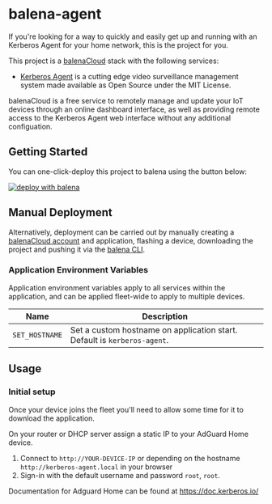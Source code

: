 # balena-agent

If you're looking for a way to quickly and easily get up and running with an Kerberos Agent for your home network, this is the project for you.

This project is a [balenaCloud](https://www.balena.io/cloud) stack with the following services:

- [Kerberos Agent](https://github.com/kerberos-io/agent) is a cutting edge video surveillance management system made available as Open Source under the MIT License.

balenaCloud is a free service to remotely manage and update your IoT devices through an online dashboard interface, as well as providing remote access to the Kerberos Agent web interface without any additional configuation.

## Getting Started

You can one-click-deploy this project to balena using the button below:

[![deploy with balena](https://balena.io/deploy.svg)](https://dashboard.balena-cloud.com/deploy?repoUrl=https://github.com/kerberos-io/agent)

## Manual Deployment

Alternatively, deployment can be carried out by manually creating a [balenaCloud account](https://dashboard.balena-cloud.com) and application,
flashing a device, downloading the project and pushing it via the [balena CLI](https://github.com/balena-io/balena-cli).

### Application Environment Variables

Application environment variables apply to all services within the application, and can be applied fleet-wide to apply to multiple devices.

| Name           | Description                                                                                                      |
| -------------- | ---------------------------------------------------------------------------------------------------------------- |
| `SET_HOSTNAME` | Set a custom hostname on application start. Default is `kerberos-agent`.                                                |

## Usage

### Initial setup

Once your device joins the fleet you'll need to allow some time for it to download the application.

On your router or DHCP server assign a static IP to your AdGuard Home device.

1. Connect to `http://YOUR-DEVICE-IP` or depending on the hostname `http://kerberos-agent.local` in your browser
2. Sign-in with the default username and password `root`, `root`.

Documentation for Adguard Home can be found at https://doc.kerberos.io/